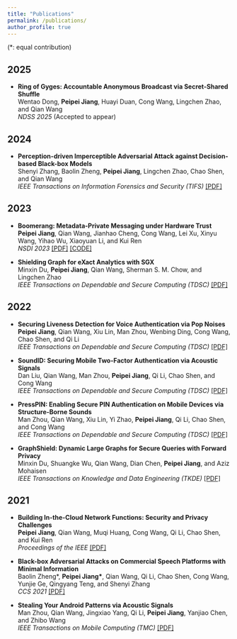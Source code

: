 ```yaml
---
title: "Publications"
permalink: /publications/
author_profile: true
---
```

(*: equal contribution)

## 2025
* <b>Ring of Gyges: Accountable Anonymous Broadcast via Secret-Shared Shuffle</b><br>
Wentao Dong, **Peipei Jiang**, Huayi Duan, Cong Wang, Lingchen Zhao, and Qian Wang<br>
<i>NDSS 2025</i> (Accepted to appear)<br>


## 2024

* <b>Perception-driven Imperceptible Adversarial Attack against Decision-based Black-box Models</b><br>
Shenyi Zhang, Baolin Zheng, **Peipei Jiang**, Lingchen Zhao, Chao Shen, and Qian Wang<br>
<i>IEEE Transactions on Information Forensics and Security (TIFS)</i> [[PDF]](https://ieeexplore.ieee.org/abstract/document/10415445)<br>


## 2023


* <b>Boomerang: Metadata-Private Messaging under Hardware Trust</b><br>
**Peipei Jiang**, Qian Wang, Jianhao Cheng, Cong Wang, Lei Xu, Xinyu Wang, Yihao Wu, Xiaoyuan Li, and Kui Ren<br>
<i>NSDI 2023</i> [[PDF]](https://www.usenix.org/conference/nsdi23/presentation/jiang) [[CODE]](https://github.com/CongGroup/boomerang)<br>

* <b>Shielding Graph for eXact Analytics with SGX</b><br>
Minxin Du, **Peipei Jiang**, Qian Wang, Sherman S. M. Chow, and Lingchen Zhao<br>
<i>IEEE Transactions on Dependable and Secure Computing (TDSC) </i> [[PDF]](https://ieeexplore.ieee.org/document/10032586)<br>


## 2022

* <b>Securing Liveness Detection for Voice Authentication via Pop Noises</b><br>
**Peipei Jiang**, Qian Wang, Xiu Lin, Man Zhou, Wenbing Ding, Cong Wang, Chao Shen, and Qi Li<br>
<i>IEEE Transactions on Dependable and Secure Computing (TDSC) </i> [[PDF]](https://ieeexplore.ieee.org/abstract/document/9744556)<br>

* <b>SoundID: Securing Mobile Two-Factor Authentication via Acoustic Signals</b><br>
Dan Liu, Qian Wang, Man Zhou, **Peipei Jiang**, Qi Li, Chao Shen, and Cong Wang<br>
<i>IEEE Transactions on Dependable and Secure Computing (TDSC) </i> [[PDF]](https://ieeexplore.ieee.org/document/9743659)<br>

* <b>PressPIN: Enabling Secure PIN Authentication on Mobile Devices via Structure-Borne Sounds</b><br>
Man Zhou, Qian Wang, Xiu Lin, Yi Zhao, **Peipei Jiang**, Qi Li, Chao Shen, and Cong Wang<br>
<i>IEEE Transactions on Dependable and Secure Computing (TDSC) </i> [[PDF]](https://ieeexplore.ieee.org/abstract/document/9714878)<br>

* <b>GraphShield: Dynamic Large Graphs for Secure Queries with Forward Privacy</b><br>
Minxin Du, Shuangke Wu, Qian Wang, Dian Chen, **Peipei Jiang**, and Aziz Mohaisen<br>
<i>IEEE Transactions on Knowledge and Data Engineering (TKDE) </i> [[PDF]](https://ieeexplore.ieee.org/abstract/document/9714878)<br>

## 2021

* <b>Building In-the-Cloud Network Functions: Security and Privacy Challenges</b><br>
**Peipei Jiang**, Qian Wang, Muqi Huang, Cong Wang, Qi Li, Chao Shen, and Kui Ren<br>
<i>Proceedings of the IEEE</i> [[PDF]](https://ieeexplore.ieee.org/document/9645060)<br>


* <b>Black-box Adversarial Attacks on Commercial Speech Platforms with Minimal Information</b><br>
Baolin Zheng*, <b>Peipei Jiang*</b>, Qian Wang, Qi Li, Chao Shen, Cong Wang, Yunjie Ge, Qingyang Teng, and Shenyi Zhang<br>
<i>CCS 2021 </i> [[PDF]](https://dl.acm.org/doi/abs/10.1145/3460120.3485383)<br>


* <b>Stealing Your Android Patterns via Acoustic Signals</b><br>
Man Zhou, Qian Wang, Jingxiao Yang, Qi Li, **Peipei Jiang**, Yanjiao Chen, and Zhibo Wang<br>
<i>IEEE Transactions on Mobile Computing (TMC) </i> [[PDF]](https://ieeexplore.ieee.org/document/8937012?tdsourcetag=s_pctim_aiomsg)<br>



